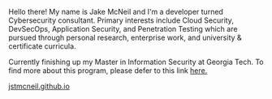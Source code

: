 Hello there! My name is Jake McNeil and I'm a developer turned Cybersecurity consultant. Primary interests include 
Cloud Security, DevSecOps, Application Security, and Penetration Testing which are pursued through personal research, 
enterprise work, and university & certificate curricula.

Currently finishing up my Master in Information Security at Georgia Tech. To find more about this program, please
defer to this link [here.](https://www.gatech.edu/academics/degrees/masters/cybersecurity-ms-cybersecurity)

[jstmcneil.github.io](jstmcneil.github.io)

<!--
**jstmcneil/jstmcneil** is a ✨ _special_ ✨ repository because its `README.md` (this file) appears on your GitHub profile.

Here are some ideas to get you started:

- 🔭 I’m currently working on ...
- 🌱 I’m currently learning ...
- 👯 I’m looking to collaborate on ...
- 🤔 I’m looking for help with ...
- 💬 Ask me about ...
- 📫 How to reach me: ...
- 😄 Pronouns: ...
- ⚡ Fun fact: ...
-->

